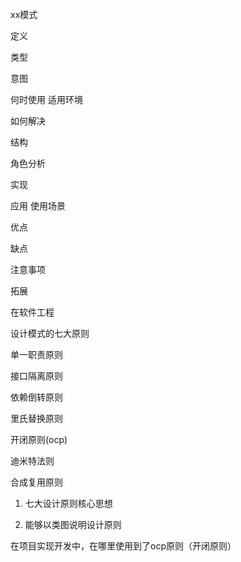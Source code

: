 xx模式

定义

类型

意图

何时使用 适用环境

如何解决

结构

角色分析

实现

应用 使用场景

优点

缺点

注意事项

拓展


在软件工程

设计模式的七大原则

单一职责原则

接口隔离原则

依赖倒转原则

里氏替换原则

开闭原则(ocp)

迪米特法则

合成复用原则


1. 七大设计原则核心思想

2. 能够以类图说明设计原则

在项目实现开发中，在哪里使用到了ocp原则（开闭原则）